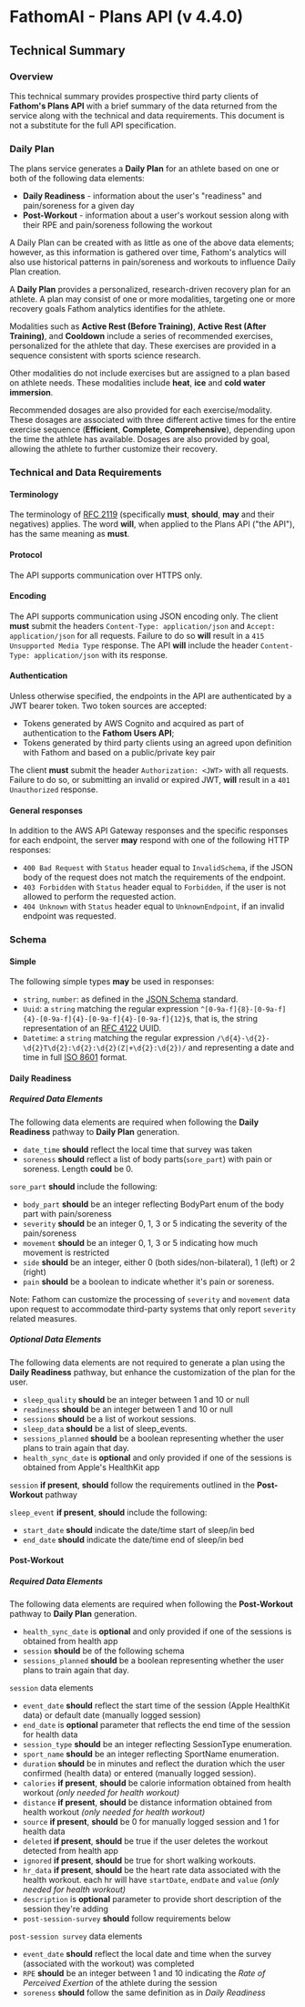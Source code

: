 # FathomAI - Plans API (v 4.4.0)
## Technical Summary


### Overview

This technical summary provides prospective third party clients of __Fathom's Plans API__ with a brief summary of the data returned from the service along with the technical and data requirements.  This document is not a substitute for the full API specification.

### Daily Plan

The plans service generates a __Daily Plan__ for an athlete based on one or both of the following data elements:

* __Daily Readiness__ - information about the user's "readiness" and pain/soreness for a given day
* __Post-Workout__ - information about a user's workout session along with their RPE and pain/soreness following the workout

A Daily Plan can be created with as little as one of the above data elements; however, as this information is gathered over time, Fathom's analytics will also use historical patterns in pain/soreness and workouts to influence Daily Plan creation.



A __Daily Plan__ provides a personalized, research-driven recovery plan for an athlete.  A plan may consist of one or more modalities, targeting one or more recovery goals Fathom analytics identifies for the athlete.

Modalities such as __Active Rest (Before Training)__, __Active Rest (After Training)__, and __Cooldown__ include a series of recommended exercises, personalized for the athlete that day.  These exercises are provided in a sequence consistent with sports science research.
 
Other modalities do not include exercises but are assigned to a plan based on athlete needs.  These modalities include __heat__, __ice__ and __cold water immersion__.

Recommended dosages are also provided for each exercise/modality.  These dosages are associated with three different active times for the entire exercise sequence (__Efficient__, __Complete__, __Comprehensive__), depending upon the time the athlete has available.  Dosages are also provided by goal, allowing the athlete to further customize their recovery.


### Technical and Data Requirements

#### Terminology

The terminology of [RFC 2119](https://www.ietf.org/rfc/rfc2119.txt) (specifically __must__, __should__, __may__ and their negatives) applies.  The word __will__, when applied to the Plans API ("the API"), has the same meaning as __must__.

#### Protocol

The API supports communication over HTTPS only.

#### Encoding

The API supports communication using JSON encoding only.  The client __must__ submit the headers `Content-Type: application/json` and `Accept: application/json` for all requests.  Failure to do so __will__ result in a `415 Unsupported Media Type` response.  The API __will__ include the header `Content-Type: application/json` with its response.

#### Authentication

Unless otherwise specified, the endpoints in the API are authenticated by a JWT bearer token.  Two token sources are accepted:

* Tokens generated by AWS Cognito and acquired as part of authentication to the __Fathom Users API__;
* Tokens generated by third party clients using an agreed upon definition with Fathom and based on a public/private key pair

The client __must__ submit the header `Authorization: <JWT>` with all requests. Failure to do so, or submitting an invalid or expired JWT, __will__ result in a `401 Unauthorized` response.  

#### General responses

In addition to the AWS API Gateway responses and the specific responses for each endpoint, the server __may__ respond with one of the following HTTP responses:

* `400 Bad Request` with `Status` header equal to `InvalidSchema`, if the JSON body of the request does not match the requirements of the endpoint.
* `403 Forbidden` with `Status` header equal to `Forbidden`, if the user is not allowed to perform the requested action.
* `404 Unknown` with `Status` header equal to `UnknownEndpoint`, if an invalid endpoint was requested.

### Schema

#### Simple

The following simple types __may__ be used in responses:

* `string`, `number`: as defined in the [JSON Schema](http://json-schema.org) standard.
* `Uuid`: a `string` matching the regular expression `^[0-9a-f]{8}-[0-9a-f]{4}-[0-9a-f]{4}-[0-9a-f]{4}-[0-9a-f]{12}$`, that is, the string representation of an [RFC 4122](https://tools.ietf.org/html/rfc4122) UUID.
* `Datetime`: a `string` matching the regular expression `/\d{4}-\d{2}-\d{2}T\d{2}:\d{2}:\d{2}(Z|+\d{2}:\d{2})/` and representing a date and time in full [ISO 8601](https://www.iso.org/iso-8601-date-and-time-format.html) format.

#### Daily Readiness

##### Required Data Elements

The following data elements are required when following the __Daily Readiness__ pathway to __Daily Plan__ generation.

* `date_time` __should__ reflect the local time that survey was taken
* `soreness` __should__ reflect a list of body parts(`sore_part`) with pain or soreness. Length __could__ be 0.

`sore_part` __should__ include the following:

* `body_part` __should__ be an integer reflecting BodyPart enum of the body part with pain/soreness
* `severity` __should__ be an integer 0, 1, 3 or 5 indicating the severity of the pain/soreness
* `movement` __should__ be an integer 0, 1, 3 or 5 indicating how much movement is restricted 
* `side` __should__ be an integer, either 0 (both sides/non-bilateral), 1 (left) or 2 (right)
* `pain` __should__ be a boolean to indicate whether it's pain or soreness.

Note: Fathom can customize the processing of `severity` and `movement` data upon request to accommodate third-party systems that only report `severity` related measures.

##### Optional Data Elements

The following data elements are not required to generate a plan using the __Daily Readiness__ pathway, but enhance the customization of the plan for the user.

* `sleep_quality` __should__ be an integer between 1 and 10 or null
* `readiness` __should__ be an integer between 1 and 10 or null
* `sessions` __should__ be a list of workout sessions.
* `sleep_data` __should__ be a list of sleep_events.
* `sessions_planned` __should__ be a boolean representing whether the user plans to train again that day.
* `health_sync_date` is __optional__ and only provided if one of the sessions is obtained from Apple's HealthKit app

`session` __if present__, __should__ follow the requirements outlined in the __Post-Workout__ pathway


`sleep_event` __if present__, __should__ include the following:

* `start_date` __should__ indicate the date/time start of sleep/in bed
* `end_date` __should__ indicate the date/time end of sleep/in bed


#### Post-Workout
##### Required Data Elements

The following data elements are required when following the __Post-Workout__ pathway to __Daily Plan__ generation.

* `health_sync_date` is __optional__ and only provided if one of the sessions is obtained from health app
* `session` __should__ be of the following schema
* `sessions_planned` __should__ be a boolean representing whether the user plans to train again that day.

`session` data elements
* `event_date` __should__ reflect the start time of the session (Apple HealthKit data) or default date (manually logged session)
* `end_date` is __optional__ parameter that reflects the end time of the session for health data
* `session_type` __should__ be an integer reflecting SessionType enumeration.
* `sport_name` __should__ be an integer reflecting SportName enumeration.
* `duration` __should__ be in minutes and reflect the duration which the user confirmed (health data) or entered (manually logged session).
* `calories` __if present__, __should__ be calorie information obtained from health workout _(only needed for health workout)_
* `distance` __if present__, __should__ be distance information obtained from health workout _(only needed for health workout)_
* `source` __if present__, __should__ be 0 for manually logged session and 1 for health data
* `deleted` __if present__, __should__ be true if the user deletes the workout detected from health app
* `ignored` __if present__, __should__ be true for short walking workouts.
* `hr_data` __if present__, __should__ be the heart rate data associated with the health workout. each hr will have `startDate`, `endDate` and `value` _(only needed for health workout)_
* `description` is __optional__ parameter to provide short description of the session they're adding
* `post-session-survey` __should__ follow requirements below

`post-session survey` data elements
* `event_date` __should__ reflect the local date and time when the survey (associated with the workout) was completed
* `RPE` __should__ be an integer between 1 and 10 indicating the _Rate of Perceived Exertion_ of the athlete during the session
* `soreness` __should__ follow the same definition as in _Daily Readiness_





